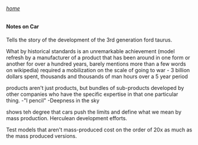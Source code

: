 ###### [home](/index.html)

#### Notes on Car

Tells the story of the development of the 3rd generation ford taurus.

What by historical standards is an unremarkable achievement (model refresh by a manufacturer of a product that has been around in one form or another for over a hundred years, barely mentions more than a few words on wikipedia) required a mobilization on the scale of going to war - 3 billion dollars spent, thousands and thousands of man hours over a 5 year period

products aren't just products, but bundles of sub-products developed by other companies who have the specific expertise in that one particular thing.
-"I pencil"
-Deepness in the sky

shows teh degree that cars push the limits and define what we mean by mass production. Herculean development efforts.

Test models that aren't mass-produced cost on the order of 20x as much as the mass produced versions.

